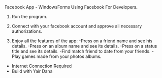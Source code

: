 Facebook App - WindowsForms
Using Facebook For Developers.

1. Run the program.

2. Connect with your facebook account and approve all necessary authorizations.

3. Enjoy all the features of the app:
  -Press on a friend name and see his details.
  -Press on an album name and see its details.
  -Press on a status title and see its details.
  -Find match friend to date from your friends.
  -Play games made from your photos albums.
  
* Internet Connection Required
* Build with Yair Dana
